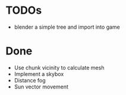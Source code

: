 # TODOs

* blender a simple tree and import into game

# Done

* Use chunk vicinity to calculate mesh
* Implement a skybox
* Distance fog
* Sun vector movement
